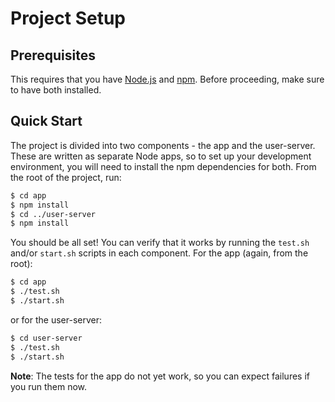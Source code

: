 # Project Setup

## Prerequisites

This requires that you have [Node.js](https://nodejs.org/en/) and [npm](https://www.npmjs.com/get-npm). Before proceeding, make sure to have both installed.

## Quick Start

The project is divided into two components - the app and the user-server. These are written as separate Node apps, so to set up your development environment, you will need to install the npm dependencies for both. From the root of the project, run:

```bash
$ cd app
$ npm install
$ cd ../user-server
$ npm install
```

You should be all set! You can verify that it works by running the `test.sh` and/or `start.sh` scripts in each component. For the app (again, from the root):

```bash
$ cd app
$ ./test.sh
$ ./start.sh
```

or for the user-server:

```bash
$ cd user-server
$ ./test.sh
$ ./start.sh
```

**Note**: The tests for the app do not yet work, so you can expect failures if you run them now.
